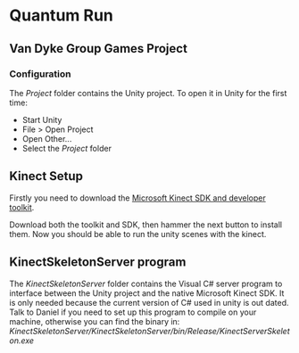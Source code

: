 # Quantum Run## Van Dyke Group Games Project### ConfigurationThe *Project* folder contains the Unity project. To open it in Unity for the first time:- Start Unity- File > Open Project- Open Other...- Select the *Project* folder## Kinect SetupFirstly you need to download the [Microsoft Kinect SDK and developer toolkit](http://www.microsoft.com/en-us/kinectforwindows/develop/developer-downloads.aspx).Download both the toolkit and SDK, then hammer the next button to install them. Now you should be able to run the unity scenes with the kinect.## KinectSkeletonServer programThe *KinectSkeletonServer* folder contains the Visual C# server program to interface between the Unity project and the native Microsoft Kinect SDK. It is only needed because the current version of C# used in unity is out dated. Talk to Daniel if you need to set up this program to compile on your machine, otherwise you can find the binary in:    *KinectSkeletonServer/KinectSkeletonServer/bin/Release/KinectServerSkeleton.exe*